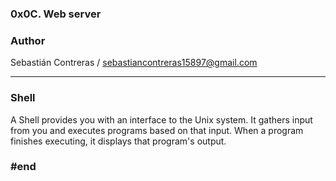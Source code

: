 ### 0x0C. Web server

### Author

Sebastián Contreras / sebastiancontreras15897@gmail.com

--------------------------------------------------------
### Shell

A Shell provides you with an interface to the Unix system. It gathers input from you and executes programs based on that input. When a program finishes executing, it displays that program's output.

### #end